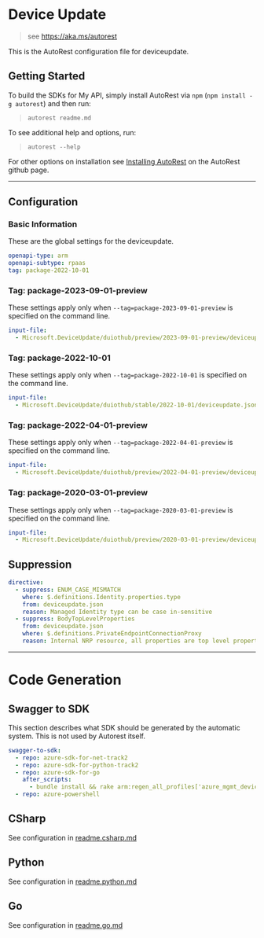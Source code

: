# Device Update

> see https://aka.ms/autorest

This is the AutoRest configuration file for deviceupdate.

## Getting Started

To build the SDKs for My API, simply install AutoRest via `npm` (`npm install -g autorest`) and then run:

> `autorest readme.md`

To see additional help and options, run:

> `autorest --help`

For other options on installation see [Installing AutoRest](https://aka.ms/autorest/install) on the AutoRest github page.

---

## Configuration

### Basic Information

These are the global settings for the deviceupdate.

``` yaml
openapi-type: arm
openapi-subtype: rpaas
tag: package-2022-10-01
```

### Tag: package-2023-09-01-preview

These settings apply only when `--tag=package-2023-09-01-preview` is specified on the command line.

``` yaml $(tag) == 'package-2023-09-01-preview'
input-file:
  - Microsoft.DeviceUpdate/duiothub/preview/2023-09-01-preview/deviceupdate.json
```
### Tag: package-2022-10-01

These settings apply only when `--tag=package-2022-10-01` is specified on the command line.

``` yaml $(tag) == 'package-2022-10-01'
input-file:
  - Microsoft.DeviceUpdate/duiothub/stable/2022-10-01/deviceupdate.json
```

### Tag: package-2022-04-01-preview

These settings apply only when `--tag=package-2022-04-01-preview` is specified on the command line.

``` yaml $(tag) == 'package-2022-04-01-preview'
input-file:
  - Microsoft.DeviceUpdate/duiothub/preview/2022-04-01-preview/deviceupdate.json
```

### Tag: package-2020-03-01-preview

These settings apply only when `--tag=package-2020-03-01-preview` is specified on the command line.

``` yaml $(tag) == 'package-2020-03-01-preview'
input-file:
  - Microsoft.DeviceUpdate/duiothub/preview/2020-03-01-preview/deviceupdate.json
```

## Suppression

``` yaml
directive:
  - suppress: ENUM_CASE_MISMATCH
    where: $.definitions.Identity.properties.type
    from: deviceupdate.json
    reason: Managed Identity type can be case in-sensitive
  - suppress: BodyTopLevelProperties
    from: deviceupdate.json
    where: $.definitions.PrivateEndpointConnectionProxy
    reason: Internal NRP resource, all properties are top level properties
```

---

# Code Generation

## Swagger to SDK

This section describes what SDK should be generated by the automatic system.
This is not used by Autorest itself.

``` yaml $(swagger-to-sdk)
swagger-to-sdk:
  - repo: azure-sdk-for-net-track2
  - repo: azure-sdk-for-python-track2
  - repo: azure-sdk-for-go
    after_scripts:
      - bundle install && rake arm:regen_all_profiles['azure_mgmt_deviceupdate']
  - repo: azure-powershell
```

## CSharp

See configuration in [readme.csharp.md](./readme.csharp.md)

## Python

See configuration in [readme.python.md](./readme.python.md)

## Go

See configuration in [readme.go.md](./readme.go.md)